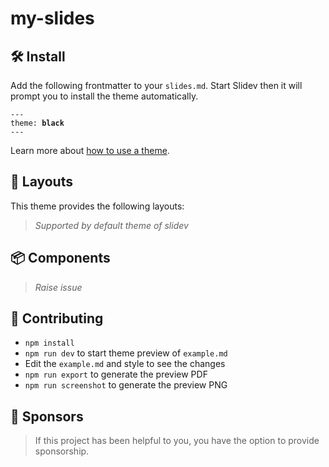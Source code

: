 # my-slides
<!--
  Learn more about how to write a theme:
  https://sli.dev/themes/write-a-theme.html
--->

<!--
  run `npm run dev` to check out the slides for more details of how to start writing a theme
-->

<!--
  Put some screenshots here to demonstrate your theme

  Live demo: [...]
-->

## 🛠️ Install

Add the following frontmatter to your `slides.md`. Start Slidev then it will prompt you to install the theme automatically.

<pre><code>---
theme: <b>black</b>
---</code></pre>

Learn more about [how to use a theme](https://sli.dev/themes/use).

## 🧱 Layouts

This theme provides the following layouts:

> _Supported by default theme of slidev_

## 📦 Components

> _Raise issue_

## 🤝 Contributing

- `npm install`
- `npm run dev` to start theme preview of `example.md`
- Edit the `example.md` and style to see the changes
- `npm run export` to generate the preview PDF
- `npm run screenshot` to generate the preview PNG


## 💖 Sponsors
> If this project has been helpful to you, you have the option to provide sponsorship.
<p align="center">
  </a>
</p>
